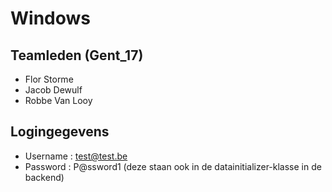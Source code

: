 # Windows
## Teamleden (Gent_17)
 - Flor Storme
 - Jacob Dewulf
 - Robbe Van Looy
## Logingegevens
 - Username : test@test.be
 - Password : P@ssword1
(deze staan ook in de datainitializer-klasse in de backend)
